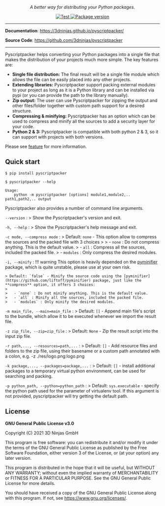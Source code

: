 <p align="center">
    <em>A better way for distributing your Python packages.</em>
</p>
<p align="center">
    <a href="https://github.com/3dninjas/pyscriptpacker/actions/workflows/unittests.yaml" target="_blank">
        <img src="https://github.com/3dninjas/pyscriptpacker/actions/workflows/unittests.yaml/badge.svg" alt="Test">
    </a>
    <a href="https://pypi.org/project/pyscriptpacker/" target="_blank">
        <img src="https://img.shields.io/pypi/v/pyscriptpacker?color=%2334D058&label=pypi%20package" alt="Package version">
    </a>
</p>

---

**Documentation**: <a href="https://3dninjas.github.io/pyscriptpacker/" target="_blank">https://3dninjas.github.io/pyscriptpacker/</a>

**Source Code**: <a href="https://github.com/3dninjas/pyscriptpacker" target="_blank">https://github.com/3dninjas/pyscriptpacker</a>

---

Pyscriptpacker helps converting your Python packages into a single file that makes the distribution of your projects much more simple.
The key features are:

- **Single file distribution:** The final result will be a single file module which allows the file can be easily placed into any other projects.
- **Extending libraries:** Pyscriptpacker support packing external modules to your project as long as it is a Python library and can be installed via pypi (or you can provide the path to the library manually).
- **Zip output:** The user can use Pyscriptpacker for zipping the output and other files/folder together with custom path support for a desired structure.
- **Compressing & minifying:** Pyscriptpacker has an option which can be used to compress and minify all the sources to add a security layer for your code.
- **Python 2 & 3:** Pyscriptpacker is compatible with both python 2 & 3, so it can support with projects with both versions.

Please see [feature](/features) for more information.

## Quick start

``` console
$ pip install pyscriptpacker

$ pyscriptpacker --help

Usage:
    python -m pyscriptpacker [options] module1,module2,.. path1,path2,.. output
```

Pyscriptpacker also provides a number of command line arguments.

`--version` 
:   > Show the Pyscriptpacker's version and exit.

`-h, --help`
:   > Show the Pyscriptpacker's help message and exit.

`-c mode, --compress mode`
:   > Default: `none` - This option allow to compress the sources and the packed file with 3 choices
    >
    >   - `none` : Do not compress anything. This is the default value.
    >   - `all` : Compress all the sources, included the packed file.
    >   - `modules` : Only compress the desired modules.

`-i, --minify`
:   !!! warning
        This option is heavily depended on the [pyminifier](https://github.com/liftoff/pyminifier) package, which is quite unstable, please use at your own risk.

    > Default: `false` - Minify the source code using the [pyminifier](https://github.com/liftoff/pyminifier) package, just like the **compress** option, it offers 3 choices:
    >
    >   - `none` : Do not minify anything. This is the default value.
    >   - `all` : Minify all the sources, included the packed file.
    >   - `modules` : Only minify the desired modules.
    

`-m main_file, --main=main_file`
:   > Default: `[]` - Append main file's script to the bundle, which allow it to be executed whenever we import the result file.

`-z zip_file, --zip=zip_file`
:   > Default: `None` - Zip the result script into the input zip file.

`-r path,..., --resources=path,...`
:   > Default: `[]` - Add resource files and folders to the zip file, using their basename or a custom path annotated with a colon, e.g. -z ./res/logo.png:logo.png

`-k package,..., --packages=package,...`
:   > Default: `[]` - install additional packages to a temporary virtual python environment, can be used for searching and packing.

`-p python_path, --python=python_path`
:   > Default: `sys.executable` - specify the python path used for the parameter of virtualenv tool. If this argument is not provided, pyscriptpacker will try getting the default path.

## License

**GNU General Public License v3.0**

Copyright (C) 2021 3D Ninjas GmbH

This program is free software: you can redistribute it and/or modify
it under the terms of the GNU General Public License as published by
the Free Software Foundation, either version 3 of the License, or
(at your option) any later version.

This program is distributed in the hope that it will be useful,
but WITHOUT ANY WARRANTY; without even the implied warranty of
MERCHANTABILITY or FITNESS FOR A PARTICULAR PURPOSE.  See the
GNU General Public License for more details.

You should have received a copy of the GNU General Public License
along with this program.  If not, see <https://www.gnu.org/licenses/>.

